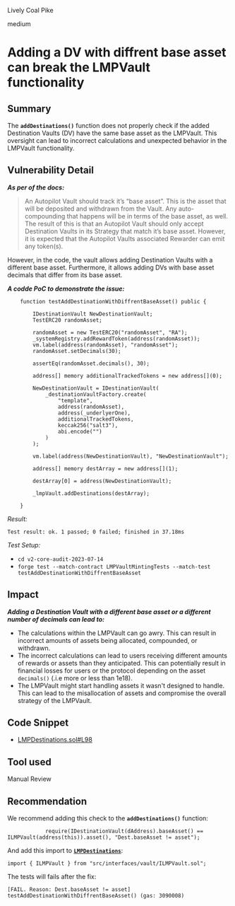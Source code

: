 Lively Coal Pike

medium

# Adding a DV with diffrent base asset can break the LMPVault functionality
## Summary

The **`addDestinations()`** function does not properly check if the added Destination Vaults (DV) have the same base asset as the LMPVault. This oversight can lead to incorrect calculations and unexpected behavior in the LMPVault functionality.

## Vulnerability Detail

***As per of the docs:***

> An Autopilot Vault should track it’s “base asset”. This is the asset that will be deposited and withdrawn from the Vault. Any auto-compounding that happens will be in terms of the base asset, as well. The result of this is that an Autopilot Vault should only accept Destination Vaults in its Strategy that match it’s base asset. However, it is expected that the Autopilot Vaults associated Rewarder can emit any token(s).

However, in the code, the vault allows adding Destination Vaults with a different base asset. Furthermore, it allows adding DVs with base asset decimals that differ from its base asset.

***A codde PoC to demonstrate the issue:***

```solidity
    function testAddDestinationWithDiffrentBaseAsset() public {

        IDestinationVault NewDestinationVault;
        TestERC20 randomAsset;

        randomAsset = new TestERC20("randomAsset", "RA");
        _systemRegistry.addRewardToken(address(randomAsset));
        vm.label(address(randomAsset), "randomAsset");
        randomAsset.setDecimals(30);

        assertEq(randomAsset.decimals(), 30);

        address[] memory additionalTrackedTokens = new address[](0);

        NewDestinationVault = IDestinationVault(
            _destinationVaultFactory.create(
                "template",
                address(randomAsset),
                address(_underlyerOne),
                additionalTrackedTokens,
                keccak256("salt3"),
                abi.encode("")
            )
        );

        vm.label(address(NewDestinationVault), "NewDestinationVault");

        address[] memory destArray = new address[](1);

        destArray[0] = address(NewDestinationVault);

        _lmpVault.addDestinations(destArray);

    }
```

*Result:*

```solidity
Test result: ok. 1 passed; 0 failed; finished in 37.18ms
```

*Test Setup:*

- `cd v2-core-audit-2023-07-14`
- `forge test --match-contract LMPVaultMintingTests --match-test testAddDestinationWithDiffrentBaseAsset`

## Impact

***Adding a Destination Vault with a different base asset or a different number of decimals can lead to:***

- The calculations within the LMPVault can go awry. This can result in incorrect amounts of assets being allocated, compounded, or withdrawn.
- The incorrect calculations can lead to users receiving different amounts of rewards or assets than they anticipated. This can potentially result in financial losses for users or the protocol depending on the asset `decimals()` (.i.e more or less than 1e18).
- The LMPVault might start handling assets it wasn't designed to handle. This can lead to the misallocation of assets and compromise the overall strategy of the LMPVault.

## Code Snippet

- [LMPDestinations.sol#L98](https://github.com/sherlock-audit/2023-06-tokemak/blob/main/v2-core-audit-2023-07-14/src/vault/libs/LMPDestinations.sol#L98)

## Tool used

Manual Review

## Recommendation

We recommend adding this check to the **`addDestinations()`** function: 

```solidity
            require(IDestinationVault(dAddress).baseAsset() == ILMPVault(address(this)).asset(), "Dest.baseAsset != asset");
```

And add this import to [**`LMPDestinations`**](https://github.com/sherlock-audit/2023-06-tokemak/blob/main/v2-core-audit-2023-07-14/src/vault/libs/LMPDestinations.sol#L11):

```solidity
import { ILMPVault } from "src/interfaces/vault/ILMPVault.sol";
```

The tests will fails after the fix: 

```solidity
[FAIL. Reason: Dest.baseAsset != asset] testAddDestinationWithDiffrentBaseAsset() (gas: 3090008)
```
